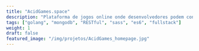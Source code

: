 ```yaml
---
title: "AcidGames.space"
description: "Plataforma de jogos online onde desenvolvedores podem contribuir submetendo seus próprios jogos."
tags: ["golang", "mongodb", "RESTful", "sass", "es6", "fullstack"]
weight: 1
draft: false
featured_image: "/img/projetos/AcidGames_homepage.jpg"
---
```


<!-- ## Introduction

This tutorial will show you how to create a simple theme in Hugo. I assume that you are familiar with HTML, the bash command line, and that you are comfortable using Markdown to format content. I'll explain how Hugo uses templates and how you can organize your templates to create a theme. I won't cover using CSS to style your theme. 
 -->